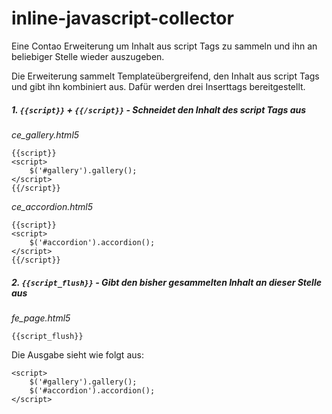 # inline-javascript-collector
Eine Contao Erweiterung um Inhalt aus script Tags zu sammeln und ihn an beliebiger Stelle wieder auszugeben.

Die Erweiterung sammelt Templateübergreifend, den Inhalt aus script Tags und gibt ihn kombiniert aus. Dafür werden drei Inserttags bereitgestellt.

##### 1. `{{script}}` + `{{/script}}` - Schneidet den Inhalt des script Tags aus

*ce_gallery.html5*
```
{{script}}
<script>
    $('#gallery').gallery();
</script>
{{/script}}
```
*ce_accordion.html5*
```
{{script}}
<script>
    $('#accordion').accordion();
</script>
{{/script}}
```
##### 2. `{{script_flush}}` - Gibt den bisher gesammelten Inhalt an dieser Stelle aus
*fe_page.html5*
```
{{script_flush}}
```
Die Ausgabe sieht wie folgt aus:
```
<script>
    $('#gallery').gallery();
    $('#accordion').accordion();
</script>
```
